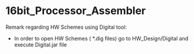 # 16bit_Processor_Assembler

Remark regarding HW Schemes using Digital tool:
 - In order to open HW Schemes ( *.dig files) go to HW_Design/Digital and execute Digital.jar file
